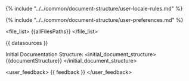 {% include "../../common/document-structure/user-locale-rules.md" %}

{% include "../../common/document-structure/user-preferences.md" %}

<file_list>
{{allFilesPaths}}
</file_list>

<datasources>
{{ datasources }}
</datasources>


Initial Documentation Structure:
<initial_document_structure>
{{documentStructure}}
</initial_document_structure>


<user_feedback>
{{ feedback }}
</user_feedback>
